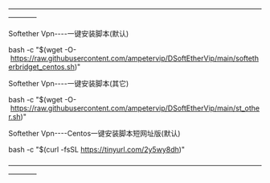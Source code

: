 ————————————————————————————————————————

Softether Vpn----一键安装脚本(默认)

bash -c "$(wget -O- https://raw.githubusercontent.com/ampetervip/DSoftEtherVip/main/softetherbridget_centos.sh)"

Softether Vpn----一键安装脚本(其它)

bash -c "$(wget -O- https://raw.githubusercontent.com/ampetervip/DSoftEtherVip/main/st_other.sh)"
   
Softether Vpn----Centos一键安装脚本短网址版(默认)

bash -c "$(curl -fsSL https://tinyurl.com/2y5wy8dh)"

————————————————————————————————————————
